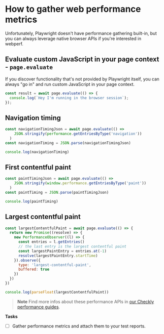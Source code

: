# How to gather web performance metrics

Unfortunately, Playwright doesn't have performance gathering built-in, but you can always leverage native browser APIs if you're interested in webperf.

## Evaluate custom JavaScript in your page context - `page.evaluate`

If you discover functionality that's not provided by Playwright itself, you can always "go in" and run custom JavaScript in your page context.

```javascript
const result = await page.evaluate(() => {
  console.log(`Hey I'm running in the browser session`);
});
```

## Navigation timing

```javascript
const navigationTimingJson = await page.evaluate(() =>
    JSON.stringify(performance.getEntriesByType('navigation'))
  )
const navigationTiming = JSON.parse(navigationTimingJson)

console.log(navigationTiming)
```

## First contentful paint

```javascript
const paintTimingJson = await page.evaluate(() =>
    JSON.stringify(window.performance.getEntriesByType('paint'))
  )
const paintTiming = JSON.parse(paintTimingJson)

console.log(paintTiming)
```

## Largest contentful paint

```javascript
const largestContentfulPaint = await page.evaluate(() => {
  return new Promise((resolve) => {
    new PerformanceObserver((l) => {
      const entries = l.getEntries()
      // the last entry is the largest contentful paint
      const largestPaintEntry = entries.at(-1)
      resolve(largestPaintEntry.startTime)
    }).observe({
      type: 'largest-contentful-paint',
      buffered: true
    })
  })
})

console.log(parseFloat(largestContentfulPaint))
```

> **Note** Find more infos about these performance APIs in [our Checkly performance guides](https://www.checklyhq.com/learn/headless/basics-performance/).

**Tasks**

- [ ] Gather performance metrics and attach them to your test reports.
